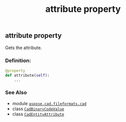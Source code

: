 ﻿---
title: attribute property
second_title: Aspose.CAD for Python via .NET API References
description: 
type: docs
weight: 110
url: /python-net/aspose.cad.fileformats.cad/cadbinarycodevalue/attribute/
is_root: false
---

## attribute property


Gets the attribute.
### Definition:
```python
@property
def attribute(self):
    ...
```

### See Also
* module [`aspose.cad.fileformats.cad`](../../)
* class [`CadBinaryCodeValue`](/cad/python-net/aspose.cad.fileformats.cad/cadbinarycodevalue)
* class [`CadEntityAttribute`](/cad/python-net/aspose.cad.fileformats.cad/cadentityattribute)
